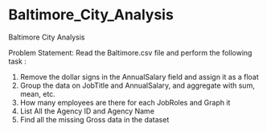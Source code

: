 # Baltimore_City_Analysis

Baltimore City Analysis

Problem Statement:
Read the Baltimore.csv file
and perform the following task :

1. Remove the dollar signs in the AnnualSalary field and assign it as a float
2. Group the data on JobTitle and AnnualSalary, and aggregate with sum, mean, etc.
3. How many employees are there for each JobRoles and Graph it
4. List All the Agency ID and Agency Name
5. Find all the missing Gross data in the dataset
